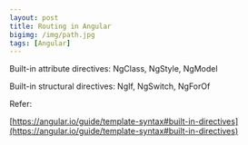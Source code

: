 ```yaml
---
layout: post
title: Routing in Angular
bigimg: /img/path.jpg
tags: [Angular]
---
```


Built-in attribute directives: NgClass, NgStyle, NgModel

Built-in structural directives: NgIf, NgSwitch, NgForOf


Refer:

[https://angular.io/guide/template-syntax#built-in-directives](https://angular.io/guide/template-syntax#built-in-directives)

